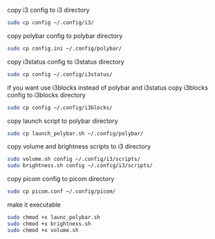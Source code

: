 copy i3 config to i3 directory
```bash
sudo cp config ~/.config/i3/
```
 copy polybar config to polybar directory
```bash
sudo cp config.ini ~/.config/polybar/
```

copy i3status config to i3status directory
```bash
sudo cp config ~/.config/i3status/
```

if you want use i3blocks instead of polybar and i3status copy i3blocks config to i3blocks directory
```bash
sudo cp config ~/.config/i3blocks/
```

copy launch script to polybar directory
```bash
sudo cp launch_polybar.sh ~/.config/polybar/
```

copy volume and brightness scripts to i3 directory
```bash
sudo volume.sh config ~/.config/i3/scripts/
sudo brightness.sh config ~/.config/i3/scripts/
```

copy picom config to picom directory
```bash
sudo cp picom.conf ~/.config/picom/
```

make it executable
```bash
sudo chmod +x launc_polybar.sh
sudo chmod +x brightness.sh
sudo chmod +x volume.sh
```


